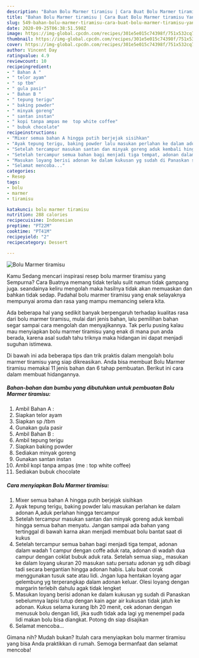 ```yaml
---
description: "Bahan Bolu Marmer tiramisu | Cara Buat Bolu Marmer tiramisu Yang Lezat Sekali"
title: "Bahan Bolu Marmer tiramisu | Cara Buat Bolu Marmer tiramisu Yang Lezat Sekali"
slug: 549-bahan-bolu-marmer-tiramisu-cara-buat-bolu-marmer-tiramisu-yang-lezat-sekali
date: 2020-09-25T06:38:51.598Z
image: https://img-global.cpcdn.com/recipes/301e5e015c74398f/751x532cq70/bolu-marmer-tiramisu-foto-resep-utama.jpg
thumbnail: https://img-global.cpcdn.com/recipes/301e5e015c74398f/751x532cq70/bolu-marmer-tiramisu-foto-resep-utama.jpg
cover: https://img-global.cpcdn.com/recipes/301e5e015c74398f/751x532cq70/bolu-marmer-tiramisu-foto-resep-utama.jpg
author: Vincent Day
ratingvalue: 4.9
reviewcount: 10
recipeingredient:
- " Bahan A "
- " telor ayam"
- " sp tbm"
- " gula pasir"
- " Bahan B "
- " tepung terigu"
- " baking powder"
- " minyak goreng"
- " santan instan"
- " kopi tanpa ampas me  top white coffee"
- " bubuk chocolate"
recipeinstructions:
- "Mixer semua bahan A hingga putih berjejak sisihkan"
- "Ayak tepung terigu, baking powder lalu masukan perlahan ke dalam adonan A,aduk perlahan hingga tercampur"
- "Setelah tercampur masukan santan dan minyak goreng aduk kembali hingga semua bahan menyatu. Jangan sampai ada bahan yang tertinggal di bawah karna akan menjadi membuat bolu bantat saat di kukus"
- "Setelah tercampur semua bahan bagi menjadi tiga tempat, adonan dalam wadah 1 campur dengan coffe aduk rata, adonan di wadah dua campur dengan coklat bubuk aduk rata. Setelah semua siap,, masukan ke dalam loyang ukuran 20 masukan satu persatu adonan yg sdh dibagi tadi secara bergantian hingga adonan habis. Lalu buat corak menggunakan tusuk sate atau lidi. Jngan lupa hentakan loyang agar gelembung yg terperangkap dalam adonan keluar. Olesi loyang dengan margarin terlebih dahulu agak tidak lengket"
- "Masukan loyang berisi adonan ke dalam kukusan yg sudah di Panaskan sebelumnya lapisi tutup dengan kain agar air kukusan tidak jatuh ke adonan. Kukus selama kurang lbh 20 menit, cek adonan dengan menusuk bolu dengan lidi, jika sudh tidak ada lagi yg menempel pada lidi makan bolu bisa diangkat. Potong dn siap disajikan"
- "Selamat mencoba..."
categories:
- Resep
tags:
- bolu
- marmer
- tiramisu

katakunci: bolu marmer tiramisu 
nutrition: 288 calories
recipecuisine: Indonesian
preptime: "PT22M"
cooktime: "PT41M"
recipeyield: "2"
recipecategory: Dessert

---
```



![Bolu Marmer tiramisu](https://img-global.cpcdn.com/recipes/301e5e015c74398f/751x532cq70/bolu-marmer-tiramisu-foto-resep-utama.jpg)

Kamu Sedang mencari inspirasi resep bolu marmer tiramisu yang Sempurna? Cara Buatnya memang tidak terlalu sulit namun tidak gampang juga. seandainya keliru mengolah maka hasilnya tidak akan memuaskan dan bahkan tidak sedap. Padahal bolu marmer tiramisu yang enak selayaknya mempunyai aroma dan rasa yang mampu memancing selera kita.



Ada beberapa hal yang sedikit banyak berpengaruh terhadap kualitas rasa dari bolu marmer tiramisu, mulai dari jenis bahan, lalu pemilihan bahan segar sampai cara mengolah dan menyajikannya. Tak perlu pusing kalau mau menyiapkan bolu marmer tiramisu yang enak di mana pun anda berada, karena asal sudah tahu triknya maka hidangan ini dapat menjadi suguhan istimewa.


Di bawah ini ada beberapa tips dan trik praktis dalam mengolah bolu marmer tiramisu yang siap dikreasikan. Anda bisa membuat Bolu Marmer tiramisu memakai 11 jenis bahan dan 6 tahap pembuatan. Berikut ini cara dalam membuat hidangannya.

<!--inarticleads1-->

##### Bahan-bahan dan bumbu yang dibutuhkan untuk pembuatan Bolu Marmer tiramisu:

1. Ambil  Bahan A :
1. Siapkan  telor ayam
1. Siapkan  sp /tbm
1. Gunakan  gula pasir
1. Ambil  Bahan B :
1. Ambil  tepung terigu
1. Siapkan  baking powder
1. Sediakan  minyak goreng
1. Gunakan  santan instan
1. Ambil  kopi tanpa ampas (me : top white coffee)
1. Sediakan  bubuk chocolate




<!--inarticleads2-->

##### Cara menyiapkan Bolu Marmer tiramisu:

1. Mixer semua bahan A hingga putih berjejak sisihkan
1. Ayak tepung terigu, baking powder lalu masukan perlahan ke dalam adonan A,aduk perlahan hingga tercampur
1. Setelah tercampur masukan santan dan minyak goreng aduk kembali hingga semua bahan menyatu. Jangan sampai ada bahan yang tertinggal di bawah karna akan menjadi membuat bolu bantat saat di kukus
1. Setelah tercampur semua bahan bagi menjadi tiga tempat, adonan dalam wadah 1 campur dengan coffe aduk rata, adonan di wadah dua campur dengan coklat bubuk aduk rata. Setelah semua siap,, masukan ke dalam loyang ukuran 20 masukan satu persatu adonan yg sdh dibagi tadi secara bergantian hingga adonan habis. Lalu buat corak menggunakan tusuk sate atau lidi. Jngan lupa hentakan loyang agar gelembung yg terperangkap dalam adonan keluar. Olesi loyang dengan margarin terlebih dahulu agak tidak lengket
1. Masukan loyang berisi adonan ke dalam kukusan yg sudah di Panaskan sebelumnya lapisi tutup dengan kain agar air kukusan tidak jatuh ke adonan. Kukus selama kurang lbh 20 menit, cek adonan dengan menusuk bolu dengan lidi, jika sudh tidak ada lagi yg menempel pada lidi makan bolu bisa diangkat. Potong dn siap disajikan
1. Selamat mencoba...




Gimana nih? Mudah bukan? Itulah cara menyiapkan bolu marmer tiramisu yang bisa Anda praktikkan di rumah. Semoga bermanfaat dan selamat mencoba!

